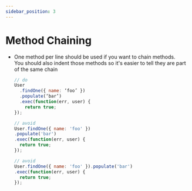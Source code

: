 ```yaml
---
sidebar_position: 3
---
```


# Method Chaining

- One method per line should be used if you want to chain methods. <br/>
  You should also indent those methods so it's easier to tell they are part of the same chain
  ```jsx
  // do
  User
    .findOne({ name: ‘foo’ })
    .populate(‘bar’)
    .exec(function(err, user) {
      return true;
  });

  // avoid
  User.findOne({ name: 'foo' })
  .populate('bar')
  .exec(function(err, user) {
    return true;
  });

  // avoid
  User.findOne({ name: 'foo' }).populate('bar')
  .exec(function(err, user) {
    return true;
  });
  ```